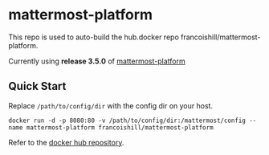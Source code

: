 # mattermost-platform
This repo is used to auto-build the hub.docker repo francoishill/mattermost-platform.

Currently using **release 3.5.0** of [mattermost-platform](https://github.com/mattermost/platform)

## Quick Start

Replace `/path/to/config/dir` with the config dir on your host.

```
docker run -d -p 8080:80 -v /path/to/config/dir:/mattermost/config --name mattermost-platform francoishill/mattermost-platform
```

Refer to the [docker hub repository](https://hub.docker.com/r/francoishill/mattermost-platform/).

